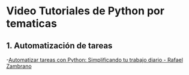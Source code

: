 # Video Tutoriales de Python por tematicas

## 1. Automatización de tareas

-[Automatizar tareas con Python: Simplificando tu trabajo diario - Rafael Zambrano](https://www.youtube.com/watch?v=BrBHu2EWQ4w)
